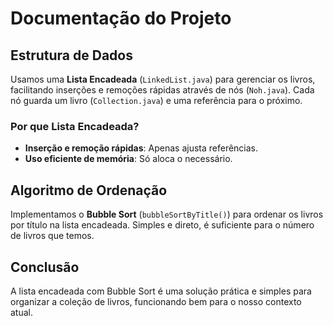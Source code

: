 # Documentação do Projeto

## Estrutura de Dados

Usamos uma **Lista Encadeada** (`LinkedList.java`) para gerenciar os livros, facilitando inserções e remoções rápidas através de nós (`Noh.java`). Cada nó guarda um livro (`Collection.java`) e uma referência para o próximo.

### Por que Lista Encadeada?
- **Inserção e remoção rápidas**: Apenas ajusta referências.
- **Uso eficiente de memória**: Só aloca o necessário.

## Algoritmo de Ordenação

Implementamos o **Bubble Sort** (`bubbleSortByTitle()`) para ordenar os livros por título na lista encadeada. Simples e direto, é suficiente para o número de livros que temos.

## Conclusão

A lista encadeada com Bubble Sort é uma solução prática e simples para organizar a coleção de livros, funcionando bem para o nosso contexto atual.
